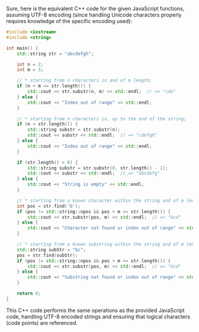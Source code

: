  Sure, here is the equivalent C++ code for the given JavaScript functions, assuming UTF-8 encoding (since handling Unicode characters properly requires knowledge of the specific encoding used):

```cpp
#include <iostream>
#include <string>

int main() {
    std::string str = "abcdefgh";

    int n = 2;
    int m = 3;

    // * starting from n characters in and of m length;
    if (n + m <= str.length()) {
        std::cout << str.substr(n, m) << std::endl;  // => "cde"
    } else {
        std::cout << "Index out of range" << std::endl;
    }

    // * starting from n characters in, up to the end of the string;
    if (n < str.length()) {
        std::string substr = str.substr(n);
        std::cout << substr << std::endl;  // => "cdefgh"
    } else {
        std::cout << "Index out of range" << std::endl;
    }

    if (str.length() > 0) {
        std::string substr = str.substr(0, str.length() - 1);
        std::cout << substr << std::endl;  // => "abcdefg"
    } else {
        std::cout << "String is empty" << std::endl;
    }

    // * starting from a known character within the string and of m length;
    int pos = str.find('b');
    if (pos != std::string::npos && pos + m <= str.length()) {
        std::cout << str.substr(pos, m) << std::endl;  // => "bcd"
    } else {
        std::cout << "Character not found or index out of range" << std::endl;
    }

    // * starting from a known substring within the string and of m length.
    std::string subStr = "bc";
    pos = str.find(subStr);
    if (pos != std::string::npos && pos + m <= str.length()) {
        std::cout << str.substr(pos, m) << std::endl;  // => "bcd"
    } else {
        std::cout << "Substring not found or index out of range" << std::endl;
    }

    return 0;
}
```

This C++ code performs the same operations as the provided JavaScript code, handling UTF-8 encoded strings and ensuring that logical characters (code points) are referenced.
